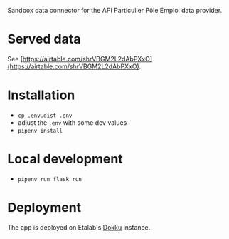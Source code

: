 Sandbox data connector for the API Particulier Pôle Emploi data provider.

# Served data

See [https://airtable.com/shrVBGM2L2dAbPXxO](https://airtable.com/shrVBGM2L2dAbPXxO).

# Installation

- `cp .env.dist .env`
- adjust the `.env` with some dev values
- `pipenv install`

# Local development

- `pipenv run flask run`

# Deployment

The app is deployed on Etalab's [Dokku](https://github.com/dokku/dokku) instance.
